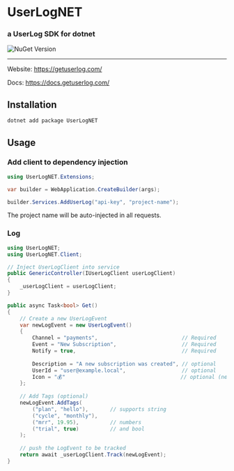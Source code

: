 # UserLogNET 
### a UserLog SDK for dotnet

![NuGet Version](https://img.shields.io/nuget/v/UserLogNet?style=for-the-badge)

-----

Website: https://getuserlog.com/

Docs: https://docs.getuserlog.com/

## Installation

```sh
dotnet add package UserLogNET
```

## Usage

### Add client to dependency injection

```csharp
using UserLogNET.Extensions;

var builder = WebApplication.CreateBuilder(args);

builder.Services.AddUserLog("api-key", "project-name");
```

The project name will be auto-injected in all requests.

### Log

```csharp
using UserLogNET;
using UserLogNET.Client;

// Inject UserLogClient into service
public GenericController(IUserLogClient userLogClient)
{
    _userLogClient = userLogClient;
}

public async Task<bool> Get()
{
    // Create a new UserLogEvent
    var newLogEvent = new UserLogEvent()
    {
        Channel = "payments",                           // Required
        Event = "New Subscription",                     // Required
        Notify = true,                                  // Required
        
        Description = "A new subscription was created", // optional
        UserId = "user@example.local",                  // optional
        Icon = "💰"                                     // optional (needs to be an emoji)
    };
    
    // Add Tags (optional)
    newLogEvent.AddTags(
        ("plan", "hello"),       // supports string
        ("cycle", "monthly"),    
        ("mrr", 19.95),          // numbers
        ("trial", true)          // and bool
    );
    
    // push the LogEvent to be tracked
    return await _userLogClient.Track(newLogEvent);
}
```
